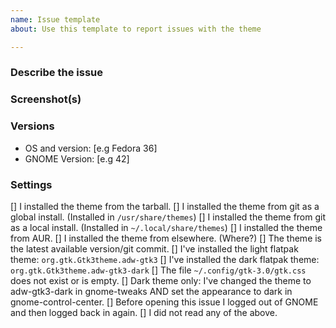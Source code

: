 ```yaml
---
name: Issue template
about: Use this template to report issues with the theme

---
```


<!-- Please follow this template when submitting your issue -->

### Describe the issue

<!-- Be as clear as possible: nobody can read mind, and nobody is looking at your issue over your shoulder. -->

### Screenshot(s)

<!-- Screenshot(s) for difficult to describe visual issues. -->

### Versions

- OS and version: [e.g Fedora 36]
- GNOME Version: [e.g 42]

<!-- If the issue is with an application, include version and if it's installed as a flatpak or not. -->

### Settings

<!-- Fill in the brackets [] with an x if it's correct -->

[] I installed the theme from the tarball.
[] I installed the theme from git as a global install. (Installed in `/usr/share/themes`)
[] I installed the theme from git as a local install. (Installed in `~/.local/share/themes`)
[] I installed the theme from AUR.
[] I installed the theme from elsewhere. (Where?)
[] The theme is the latest available version/git commit.
[] I've installed the light flatpak theme: `org.gtk.Gtk3theme.adw-gtk3`
[] I've installed the dark flatpak theme: `org.gtk.Gtk3theme.adw-gtk3-dark`
[] The file `~/.config/gtk-3.0/gtk.css` does not exist or is empty.
[] Dark theme only: I've changed the theme to adw-gtk3-dark in gnome-tweaks AND set the appearance to dark in gnome-control-center.
[] Before opening this issue I logged out of GNOME and then logged back in again.
[] I did not read any of the above.
